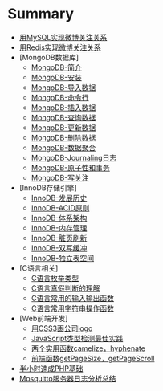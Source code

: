 # Summary

* [用MySQL实现微博关注关系](./blog/20150619-weibo-follow.md)
* [用Redis实现微博关注关系](./blog/20150702-weibo-redis-follow.md)
* [MongoDB数据库]
	* [MongoDB-简介](./blog/mongodb/introduction.md)
	* [MongoDB-安装](./blog/mongodb/install.md)
	* [MongoDB-导入数据](./blog/mongodb/import.md)
	* [MongoDB-命令行](./blog/mongodb/shell.md)
	* [MongoDB-插入数据](./blog/mongodb/insert.md)
	* [MongoDB-查询数据](./blog/mongodb/query.md)
	* [MongoDB-更新数据](./blog/mongodb/update.md)
	* [MongoDB-删除数据](./blog/mongodb/remove.md)
	* [MongoDB-数据聚合](./blog/mongodb/aggregation.md)
	* [MongoDB-Journaling日志](./blog/mongodb/journal.md)
	* [MongoDB-原子性和事务](./blog/mongodb/transactions.md)
	* [MongoDB-写关注](./blog/mongodb/write-concern.md) 
* [InnoDB存储引擎]
	* [InnoDB-发展历史](./blog/innodb/innodb-history.md)
	* [InnoDB-ACID原则](./blog/innodb/mysql-acid.md)
	* [InnoDB-体系架构](./blog/innodb/innodb-architecture.md)
	* [InnoDB-内存管理](./blog/innodb/innodb-buffer-pool.md)
	* [InnoDB-脏页刷新](./blog/innodb/innodb-checkpoint.md)
	* [InnoDB-双写缓冲](./blog/innodb/innodb-doublewrite-buffer.md)
	* [InnoDB-独立表空间](./blog/innodb/innodb-per-table.md)
* [C语言相关]
	* [C语言枚举类型](./blog/clang/20150610-enum.md)
	* [C语言真假判断的理解](./blog/clang/20150608-true-false.md)
	* [C语言常用的输入输出函数](./blog/clang/20150604-input-ouput.md)
	* [C语言常用字符串操作函数](./blog/clang/20150607-string-fuc.md)
* [Web前端开发]
	* [用CSS3画公司logo](./blog/webfront/20150606-css3-draw-logo.md)
	* [JavaScript类型检测最佳实践](./blog/webfront/20150603-type-check.md)
	* [两个实用函数camelize，hyphenate](./blog/webfront/20150602-hyphenate.md)
	* [前端函数getPageSize，getPageScroll](./blog/webfront/20150601-getpagesize.md)
* [半小时速成PHP基础](./blog/20150605-php-tutor.md)
* [Mosquitto服务器日志分析总结](./blog/20150611-mosquitto-log.md)